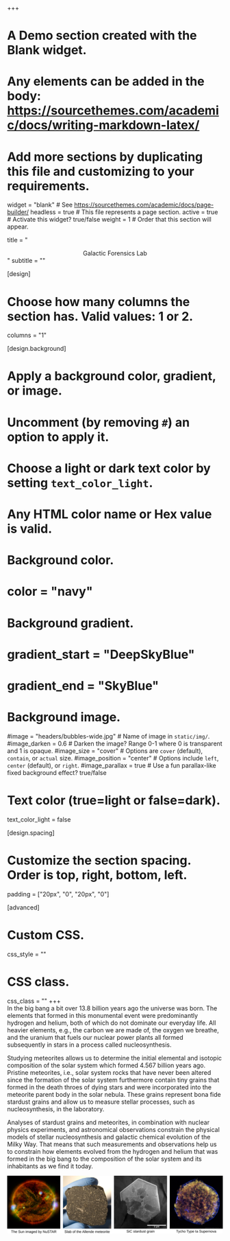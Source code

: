 +++
# A Demo section created with the Blank widget.
# Any elements can be added in the body: https://sourcethemes.com/academic/docs/writing-markdown-latex/
# Add more sections by duplicating this file and customizing to your requirements.

widget = "blank"  # See https://sourcethemes.com/academic/docs/page-builder/
headless = true  # This file represents a page section.
active = true  # Activate this widget? true/false
weight = 1  # Order that this section will appear.

title = "<center>Galactic Forensics Lab</center>"
subtitle = ""

[design]
  # Choose how many columns the section has. Valid values: 1 or 2.
  columns = "1"

[design.background]
  # Apply a background color, gradient, or image.
  #   Uncomment (by removing `#`) an option to apply it.
  #   Choose a light or dark text color by setting `text_color_light`.
  #   Any HTML color name or Hex value is valid.

  # Background color.
  # color = "navy"
  
  # Background gradient.
  # gradient_start = "DeepSkyBlue"
  # gradient_end = "SkyBlue"
  
  # Background image.
  #image = "headers/bubbles-wide.jpg"  # Name of image in `static/img/`.
  #image_darken = 0.6  # Darken the image? Range 0-1 where 0 is transparent and 1 is opaque.
  #image_size = "cover"  #  Options are `cover` (default), `contain`, or `actual` size.
  #image_position = "center"  # Options include `left`, `center` (default), or `right`.
  #image_parallax = true  # Use a fun parallax-like fixed background effect? true/false

  # Text color (true=light or false=dark).
  text_color_light = false

[design.spacing]
  # Customize the section spacing. Order is top, right, bottom, left.
  padding = ["20px", "0", "20px", "0"]

[advanced]
 # Custom CSS. 
 css_style = ""
 
 # CSS class.
 css_class = ""
+++
<br>
In the big bang a bit over 13.8 billion years ago the universe was born. The elements that formed in this monumental event were predominantly hydrogen and helium, both of which do not dominate our everyday life. All heavier elements, e.g., the carbon we are made of, the oxygen we breathe, and the uranium that fuels our nuclear power plants all formed subsequently in stars in a process called nucleosynthesis.

Studying meteorites allows us to determine the initial elemental and isotopic composition of the solar system which formed 4.567 billion years ago. Pristine meteorites, i.e., solar system rocks that have never been altered since the formation of the solar system furthermore contain tiny grains that formed in the death throes of dying stars and were incorporated into the meteorite parent body in the solar nebula. These grains represent bona fide stardust grains and allow us to measure stellar processes, such as nucleosynthesis, in the laboratory.

Analyses of stardust grains and meteorites, in combination with nuclear physics experiments, and astronomical observations constrain the physical models of stellar nucleosynthesis and galactic chemical evolution of the Milky Way. That means that such measurements and observations help us to constrain how elements evolved from the hydrogen and helium that was formed in the big bang to the composition of the solar system and its inhabitants as we find it today.

![Research Image Compilations](/img/welcome_compilation_1600.png)